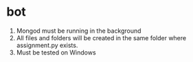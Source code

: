 # bot
1. Mongod must be running in the background
2. All files and folders will be created in the same folder where assignment.py exists.
3. Must be tested on Windows

